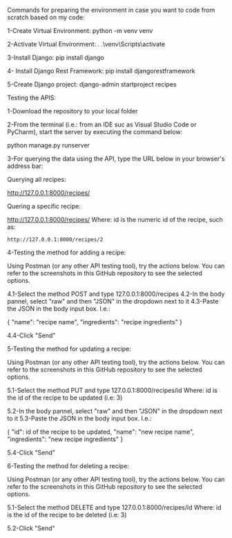 Commands for preparing the environment in case you want to code from scratch based on my code:

1-Create Virtual Environment:
python -m venv venv

2-Activate Virtual Environment:
. .\venv\Scripts\activate

3-Install Django:
pip install django

4- Install Django Rest Framework:
pip install djangorestframework

5-Create Django project:
django-admin startproject recipes


Testing the APIS:

1-Download the repository to your local folder

2-From the terminal (i.e.: from an IDE suc as Visual Studio Code or PyCharm), start the server by executing the command below:

python manage.py runserver

3-For querying the data using the API, type the URL below in your browser's address bar:

Querying all recipes:

http://127.0.0.1:8000/recipes/

Quering a specific recipe:

http://127.0.0.1:8000/recipes/<id>
Where:
    id is the numeric id of the recipe, such as:

    http://127.0.0.1:8000/recipes/2

4-Testing the method for adding a recipe:

Using Postman (or any other API testing tool), try the actions below. You can refer to the screenshots in this GitHub repository to see the selected options.

4.1-Select the method POST and type 127.0.0.1:8000/recipes
4.2-In the body pannel, select "raw" and then "JSON" in the dropdown next to it
4.3-Paste the JSON in the body input box. I.e.:

{
    "name": "recipe name",
    "ingredients": "recipe ingredients"
}

4.4-Click "Send"


5-Testing the method for updating a recipe:

Using Postman (or any other API testing tool), try the actions below. You can refer to the screenshots in this GitHub repository to see the selected options.

5.1-Select the method PUT and type 127.0.0.1:8000/recipes/id
Where:
    id is the id of the recipe to be updated (i.e: 3)

5.2-In the body pannel, select "raw" and then "JSON" in the dropdown next to it
5.3-Paste the JSON in the body input box. I.e.:

{
    "id": id of the recipe to be updated,
    "name": "new recipe name",
    "ingredients": "new recipe ingredients"
}

5.4-Click "Send"


6-Testing the method for deleting a recipe:

Using Postman (or any other API testing tool), try the actions below. You can refer to the screenshots in this GitHub repository to see the selected options.

5.1-Select the method DELETE and type 127.0.0.1:8000/recipes/id
Where:
    id is the id of the recipe to be deleted (i.e: 3)

5.2-Click "Send"




